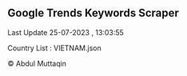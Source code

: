 

## Google Trends Keywords Scraper 
 
Last Update 25-07-2023 , 13:03:55

Country List :
VIETNAM.json



© Abdul Muttaqin 
